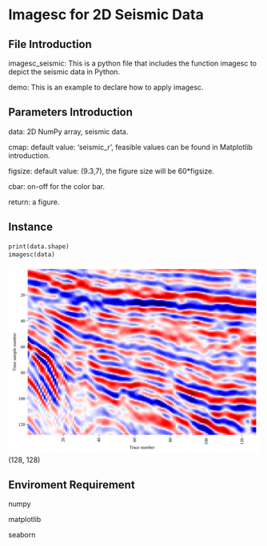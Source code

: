 # Imagesc for 2D Seismic Data
## File Introduction
imagesc_seismic: This is a python file that includes the function imagesc to depict the 
seismic data in Python. 

demo: This is an example to declare how to apply imagesc.

## Parameters Introduction
data: 2D NumPy array, seismic data.

cmap: default value: ‘seismic_r’, feasible values can be found in Matplotlib introduction.

figsize: default value: (9.3,7), the figure size will be 60*figsize.

cbar: on-off for the color bar.

return: a figure.

## Instance
```
print(data.shape)
imagesc(data)
```
![Image text](https://github.com/chen-yao111/imagesc-for-2D-seismic-data/blob/main/image/original_data.png)
(128, 128)


## Enviroment Requirement
numpy

matplotlib

seaborn
